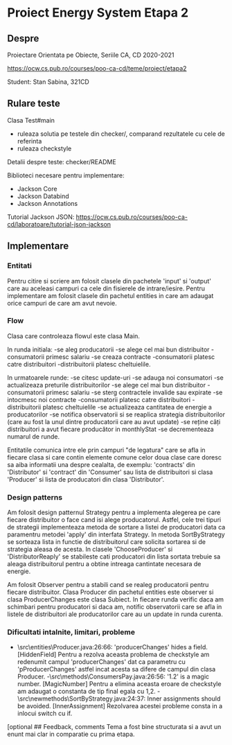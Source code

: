 # Proiect Energy System Etapa 2

## Despre

Proiectare Orientata pe Obiecte, Seriile CA, CD
2020-2021

<https://ocw.cs.pub.ro/courses/poo-ca-cd/teme/proiect/etapa2>

Student: Stan Sabina, 321CD

## Rulare teste

Clasa Test#main
  * ruleaza solutia pe testele din checker/, comparand rezultatele cu cele de referinta
  * ruleaza checkstyle

Detalii despre teste: checker/README

Biblioteci necesare pentru implementare:
* Jackson Core 
* Jackson Databind 
* Jackson Annotations

Tutorial Jackson JSON: 
<https://ocw.cs.pub.ro/courses/poo-ca-cd/laboratoare/tutorial-json-jackson>

## Implementare

### Entitati

Pentru citire si scriere am folosit clasele din pachetele 'input' si 'output' 
care au aceleasi campuri ca cele din fisierele de intrare/iesire.
Pentru implementare am folosit clasele din pachetul entities in care am 
adaugat orice campuri de care am avut nevoie.

### Flow

Clasa care controleaza flowul este clasa Main.

In runda initiala: 
-se aleg producatorii
-se alege cel mai bun distribuitor
-consumatorii primesc salariu
-se creaza contracte
-consumatorii platesc catre distribuitori
-distribuitorii platesc cheltuielile.

In urmatoarele runde:
-se citesc update-uri
-se adauga noi consumatori
-se actualizeaza preturile distribuitorilor
-se alege cel mai bun distribuitor
-consumatorii primesc salariu
-se sterg contractele invalide sau expirate
-se intocmesc noi contracte
-consumatorii platesc catre distribuitori
-distribuitorii platesc cheltuielile
-se actualizeaza cantitatea de energie a producatorilor
-se notifica observatorii si se reaplica strategia distribuitorilor (care
au fost la unul dintre producatorii care au avut update)
-se reține câți distribuitori a avut fiecare producător in monthlyStat
-se decrementeaza numarul de runde.

Entitatile comunica intre ele prin campuri "de legatura" care se afla in fiecare clasa si care 
contin elemente comune celor doua clase care doresc sa aiba informatii una despre cealalta, 
de exemplu: 'contracts' din 'Distributor' si 'contract' din 'Consumer' sau lista de 
distribuitori si clasa 'Producer' si lista de producatori din clasa 'Distributor'.

### Design patterns

Am folosit design patternul Strategy pentru a implementa alegerea pe care fiecare distribuitor 
o face cand isi alege producatorul. Astfel, cele trei tipuri de strategii implementeaza metoda 
de sortare a listei de producatori data ca paramentru metodei 'apply' din interfata Strategy.
In metoda SortByStrategy se sorteaza lista in functie de distribuitorul care solicita sortarea
si de strategia aleasa de acesta. In clasele 'ChooseProducer' si 'DistributorReaply' se 
stabileste cati producatori  din lista sortata trebuie sa aleaga distribuitorul pentru a obtine
intreaga cantintate necesara de energie.

Am folosit Observer pentru a stabili cand se realeg producatorii pentru fiecare distribuitor. 
Clasa Producer din pachetul entities este observer si clasa ProducerChanges este clasa Subiect.
In fiecare runda verific daca am schimbari pentru producatori si daca am, notific observatorii
care se afla in listele de distribuitori ale producatorilor care au un update in runda curenta.

### Dificultati intalnite, limitari, probleme

- \src\entities\Producer.java:26:66: 'producerChanges' hides a field. [HiddenField]
Pentru a rezolva aceasta problema de checkstyle am redenumit campul
'producerChanges' dat ca parametru cu 'pProducerChanges' astfel incat acesta 
sa difere de campul din clasa Producer.
-\src\methods\ConsumersPay.java:26:56: '1.2' is a magic number. [MagicNumber]
Pentru a elimina aceasta eroare de checkstyle am adaugat o constanta de tip final
egala cu 1,2.
-\src\newmethods\SortByStrategy.java:24:37: Inner assignments should be avoided. [InnerAssignment]
Rezolvarea acestei probleme consta in a inlocui switch cu if.

[optional ## Feedback, comments
Tema a fost bine structurata si a avut un enunt mai clar in comparatie cu prima etapa.

